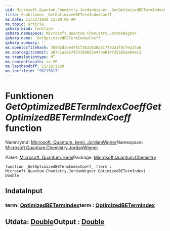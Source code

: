 ```yaml
---
uid: Microsoft.Quantum.Chemistry.JordanWigner._GetOptimizedBETermIndexCoeff_
title: Funktionen _GetOptimizedBETermIndexCoeff_
ms.date: 11/25/2020 12:00:00 AM
ms.topic: article
qsharp.kind: function
qsharp.namespace: Microsoft.Quantum.Chemistry.JordanWigner
qsharp.name: _GetOptimizedBETermIndexCoeff_
qsharp.summary: ''
ms.openlocfilehash: 76502d2e447417363a828a617f92a1f0cfe325a8
ms.sourcegitcommit: a87c1aa8e7453360025e47ba614f25b02ea84ec3
ms.translationtype: MT
ms.contentlocale: sv-SE
ms.lasthandoff: 11/26/2020
ms.locfileid: "96215817"
---
```

# <a name="_getoptimizedbetermindexcoeff_-function"></a><span data-ttu-id="e0d77-102">Funktionen _GetOptimizedBETermIndexCoeff_</span><span class="sxs-lookup"><span data-stu-id="e0d77-102">_GetOptimizedBETermIndexCoeff_ function</span></span>

<span data-ttu-id="e0d77-103">Namnrymd: [Microsoft. Quantum. kemi. JordanWigner](xref:Microsoft.Quantum.Chemistry.JordanWigner)</span><span class="sxs-lookup"><span data-stu-id="e0d77-103">Namespace: [Microsoft.Quantum.Chemistry.JordanWigner](xref:Microsoft.Quantum.Chemistry.JordanWigner)</span></span>

<span data-ttu-id="e0d77-104">Paket: [Microsoft. Quantum. kemi](https://nuget.org/packages/Microsoft.Quantum.Chemistry)</span><span class="sxs-lookup"><span data-stu-id="e0d77-104">Package: [Microsoft.Quantum.Chemistry](https://nuget.org/packages/Microsoft.Quantum.Chemistry)</span></span>




```qsharp
function _GetOptimizedBETermIndexCoeff_ (term : Microsoft.Quantum.Chemistry.JordanWigner.OptimizedBETermIndex) : Double
```


## <a name="input"></a><span data-ttu-id="e0d77-105">Indata</span><span class="sxs-lookup"><span data-stu-id="e0d77-105">Input</span></span>

### <a name="term--optimizedbetermindex"></a><span data-ttu-id="e0d77-106">term: [OptimizedBETermIndex](xref:Microsoft.Quantum.Chemistry.JordanWigner.OptimizedBETermIndex)</span><span class="sxs-lookup"><span data-stu-id="e0d77-106">term : [OptimizedBETermIndex](xref:Microsoft.Quantum.Chemistry.JordanWigner.OptimizedBETermIndex)</span></span>





## <a name="output--double"></a><span data-ttu-id="e0d77-107">Utdata: [Double](xref:microsoft.quantum.lang-ref.double)</span><span class="sxs-lookup"><span data-stu-id="e0d77-107">Output : [Double](xref:microsoft.quantum.lang-ref.double)</span></span>

